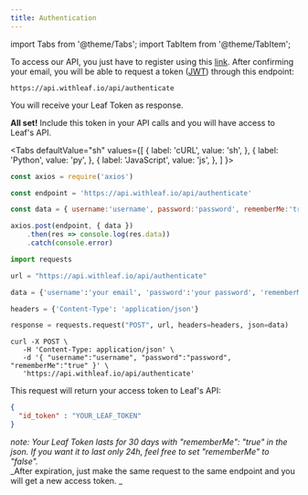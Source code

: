 ```yaml
---
title: Authentication
---
```


import Tabs from '@theme/Tabs';
import TabItem from '@theme/TabItem';

To access our API, you just have to register using this [link][register]. After
confirming your email, you will be able to request a token ([JWT][jwt]) through
this endpoint:

```
https://api.withleaf.io/api/authenticate
```

You will receive your Leaf Token as response.

**All set!** Include this token in your API calls and you will have access to
Leaf's API.


<Tabs
  defaultValue="sh"
  values={[
    { label: 'cURL', value: 'sh', },
    { label: 'Python', value: 'py', },
    { label: 'JavaScript', value: 'js', },
  ]
}>
  <TabItem value="js">

  ```js
  const axios = require('axios')

  const endpoint = 'https://api.withleaf.io/api/authenticate'

  const data = { username:'username', password:'password', rememberMe:'true'}

  axios.post(endpoint, { data })
      .then(res => console.log(res.data))
      .catch(console.error)
  ```

  </TabItem>
  <TabItem value="py">

  ```py
  import requests

  url = "https://api.withleaf.io/api/authenticate"

  data = {'username':'your email', 'password':'your password', 'rememberMe':'true'}

  headers = {'Content-Type': 'application/json'}

  response = requests.request("POST", url, headers=headers, json=data)
  ```

  </TabItem>
  <TabItem value="sh">

  ```shell
  curl -X POST \
     -H 'Content-Type: application/json' \
     -d '{ "username":"username", "password":"password", "rememberMe":"true" }' \
     'https://api.withleaf.io/api/authenticate'
  ```

  </TabItem>
</Tabs>

This request will return your access token to Leaf's API:

```json
{
  "id_token" : "YOUR_LEAF_TOKEN"
}
```

_note: Your Leaf Token lasts for 30 days with "rememberMe": "true" in the
json. If you want it to last only 24h, feel free to set "rememberMe" to "false"._  
_After expiration, just make the same request to the same endpoint and you will
get a new access token. _

[register]: https://leafagriculture.com.br/registration/
[jwt]: https://tools.ietf.org/html/rfc7519
